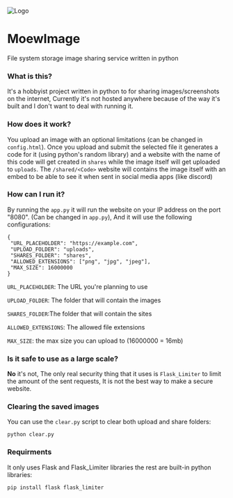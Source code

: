 ![Logo](![logo](https://github.com/user-attachments/assets/dc0b38e6-903d-4a1a-98fc-67ba63053fd6))


# MoewImage
File system storage image sharing service written in python

### What is this?
It's a hobbyist project written in python to for sharing images/screenshots on the internet, Currently it's not hosted anywhere because of the way it's built and I don't want to deal with running it.

### How does it work?
You upload an image with an optional limitations (can be changed in `config.html`). Once you upload and submit the selected file it generates a code for it (using python's random library) and a website with the name of this code will get created in `shares` while the image itself will get uploaded to `uploads`. The `/shared/<Code>` website will contains the image itself with an embed to be able to see it when sent in social media apps (like discord)

### How can I run it?
By running the `app.py` it will run the website on your IP address on the port "8080". (Can be changed in `app.py`), And it will use the following configurations:
 ```
{
  "URL_PLACEHOLDER": "https://example.com",
  "UPLOAD_FOLDER": "uploads",
  "SHARES_FOLDER": "shares",
  "ALLOWED_EXTENSIONS": ["png", "jpg", "jpeg"],
  "MAX_SIZE": 16000000
}

 ```

`URL_PLACEHOLDER`: The URL you're planning to use

`UPLOAD_FOLDER`: The folder that will contain the images 

`SHARES_FOLDER`:The folder that will contain the sites 

`ALLOWED_EXTENSIONS`: The allowed file extensions

`MAX_SIZE`: the max size you can upload to (16000000 = 16mb)

### Is it safe to use as a large scale?
**No** it's not, The only real security thing that it uses is `Flask_Limiter` to limit the amount of the sent requests, It is not the best way to make a secure website.

### Clearing the saved images 
You can use the `clear.py` script to clear both upload and share folders:
```
python clear.py
```
### Requirments 
It only uses Flask and Flask_Limiter libraries the rest are built-in python libraries: 
```
pip install flask flask_limiter
```



